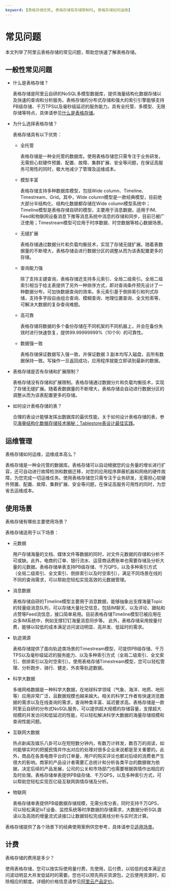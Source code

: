 ```yaml
---
keyword: [表格存储优势, 表格存储有存储限制吗, 表格存储如何运维]
---
```


# 常见问题

本文列举了阿里云表格存储的常见问题，帮助您快速了解表格存储。

## 一般性常见问题

-   什么是表格存储？

    表格存储是阿里云自研的NoSQL多模型数据库，提供海量结构化数据存储以及快速的查询和分析服务。表格存储的分布式存储和强大的索引引擎能够支持PB级存储、千万TPS以及毫秒级延迟的服务能力。具有全托管、多模型、无限存储等特点，具体请参见[什么是表格存储](/cn.zh-CN/产品简介/什么是表格存储.md)。

-   为什么选择表格存储？

    表格存储具有以下优势：

    -   全托管

        表格存储是一种全托管的数据库。使用表格存储您只需专注于业务研发，无需担心软硬件预置、配置、故障、集群扩展、安全等问题，在保证高服务可用性的同时，极大地减少了管理及运维成本。

    -   模型丰富

        表格存储支持多种数据库模型，包括Wide column、Timeline、Timestream、Grid。其中，Wide column模型是一款经典模型，目前绝大部分半结构化、结构化数据都存储在Wide column模型系统中；Timeline模型是表格存储自研的模型，主要用于消息数据，适用于IM、Feed和物联网设备消息下推等消息系统中消息的存储和同步，目前已被广泛使用；Timestream模型可应用于时序数据、时空数据等核心数据场景。

    -   无缝扩展

        表格存储通过数据分片和负载均衡技术，实现了存储无缝扩展。随着表数据量的不断增大，表格存储会进行数据分区的调整从而为该表配置更多的存储。

    -   查询能力强

        除了支持主键查询，表格存储还支持多元索引、全局二级索引。全局二级索引相当于给主表提供了另外一种排序方式，即对查询条件预先设计了一种数据分布，可加快数据查询的效率。多元索引基于倒排索引和列式存储，支持多字段自由组合查询、模糊查询、地理位置查询、全文检索等，可解决大数据的复杂查询难题。

    -   高可靠

        表格存储将数据的多个备份存储在不同机架的不同机器上，并会在备份失效时进行快速恢复，提供99.99999999%（10个9）的可靠性。

    -   数据强一致

        表格存储保证数据写入强一致，并保证数据 3 副本均写入磁盘，且所有数据保持一致。写操作一旦返回成功，应用程序就能立即读到最新的数据。

-   表格存储是否有存储和扩展限制？

    表格存储没有存储和扩展限制。表格存储通过数据分片和负载均衡技术，实现了存储无缝扩展。随着表数据量的不断增大，表格存储会自动进行数据分区的调整从而为该表配置更多的存储。

-   如何设计表格存储的表？

    合理的表设计能够发挥出数据库的最优性能，关于如何设计表格存储的表，参见[海量结构化数据存储技术揭秘：Tablestore表设计最佳实践](https://developer.aliyun.com/article/711715)。


## 运维管理

表格存储如何运维，运维成本高么？

表格存储是一种全托管的数据库。表格存储可以自动根据您的业务量的增长进行扩容，还可自动进行故障检测和数据迁移，对您的应用程序屏蔽机器和网络的硬件故障，为您完成一切运维任务。使用表格存储您只需专注于业务研发，无需担心软硬件预置、配置、故障、集群扩展、安全等问题，在保证高服务可用性的同时，为您省去运维成本。

## 使用场景

表格存储有哪些主要使用场景？

表格存储适用于以下场景：

-   元数据

    用户存储海量的文档、媒体文件等数据的同时，对文件元数据的存储和分析不可或缺。此外，电商的订单、银行流水、运营商话费账单也需要存储及分析大量的元数据。表格存储单表支持PB级存储、千万QPS，以及多种索引方式（全局二级索引、全文索引、倒排索引以及时空索引），满足不同场景在线的不同的查询需求，可以帮助您轻松实现高效的元数据管理。

-   消息数据

    表格存储自研的Timeline模型主要用于消息数据，能够抽象出支撑海量Topic的轻量级消息队列，可以存储大量社交信息，包括IM聊天，以及评论、跟帖和点赞等Feed流信息，接口简单易用。目前表格存储Timeline模型已被应用在众多IM系统中，例如支撑钉钉海量消息同步等。 此外，表格存储采用按量付费，能够以较低的成本满足访问波动明显、高并发、低延时的需求。

-   轨迹溯源

    表格存储提供了面向轨迹类场景的Timestream模型，可提供PB级存储、千万TPS以及毫秒级延迟的服务能力、以及多种索引方式（全局二级索引、全文索引、倒排索引以及时空索引）。使用表格存储Timestream模型，您可以轻松管理、分析跑步、骑行、健走、外卖等轨迹数据。

-   科学大数据

    多维网格数据是一种科学大数据，在地球科学领域（气象、海洋、地质、地形等）应用非常广泛，且数据规模也越来越大。相关的科学工作者有快速浏览数据的需求以及在线查询的需求，查询种类丰富、延迟要求高。表格存储是一款阿里云自研的分布式NoSQL服务，可以提供超大规模的存储容量，支撑超大规模的并发访问和低延迟的性能，可以轻松解决科学大数据的海量存储规模和查询性能问题。

-   互联网大数据

    热点新闻及娱乐八卦可以在短短数分钟内，有数万计转发，数百万的阅读，如何能够实时的把握民情并作出对应的处理对很多企业来说都是至关重要的。此外，商品在各类电商平台的订单量，用户的购买评论也都对后续的消费者产生很大的影响。商家的产品设计者需要汇总统计和分析各类平台的数据做为依据，决定后续的产品发展，公司的公关和市场部门也需要根据舆情作出相应的及时处理。表格存储单表提供PB级存储、千万QPS，以及多种索引方式，可以帮助您轻松实现百亿级互联网舆情存储及分析。

-   物联网

    表格存储单表提供PB级数据存储规模，无需分库分表，同时支持千万QPS，可以轻松满足IoT设备、监控系统等时序数据的存储需求，大数据分析SQL直读以及高效的增量流式读接口让数据轻松完成离线分析与实时流计算。


表格存储提供了各个场景下的经典使用案例供您参考，具体请参见[适用场景](/cn.zh-CN/产品简介/适用场景.md)。

## 计费

表格存储的费用是多少？

使用表格存储，您可以按实际使用量付费，先使用，后付费，以较低的成本满足访问波动明显大并发低延时的需要。您也可以预先购买资源包，之后使用资源时，扣除相应的额度。详细的价格信息请参见[阿里云产品定价](https://www.aliyun.com/price/product?spm=a2c4g.11186623.2.9.12a77b2d4PYU8j#/ots/detail)。

